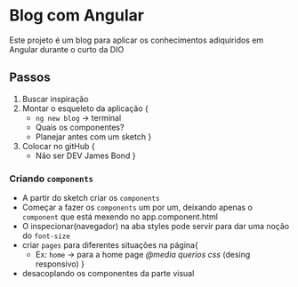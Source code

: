# Blog com Angular
Este projeto é um blog para aplicar os conhecimentos adiquiridos em Angular durante o curto da DIO  

## Passos
1. Buscar inspiração
2. Montar o esqueleto da aplicação {
    * `ng new blog` -> terminal
    * Quais os componentes?
    * Planejar antes com um sketch
}
3. Colocar no gitHub {
    * Não ser DEV James Bond
}

### Criando `components`
* A partir do sketch criar os `components`
* Começar a fazer os `components` um por um, deixando apenas o `component` que está mexendo no app.component.html
* O inspecionar(navegador) na aba styles pode servir para dar uma noção do `font-size`
* criar `pages` para diferentes situações na página{
    * Ex: `home` -> para a home page
*@media querios css* (desing responsivo)
}
* desacoplando os componentes da parte visual
